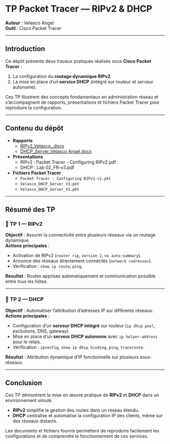 # TP Packet Tracer — RIPv2 & DHCP
**Auteur** : Velasco Angel  
**Outil** : Cisco Packet Tracer  

---

## Introduction
Ce dépôt présente deux travaux pratiques réalisés sous **Cisco Packet Tracer** :  
1. La configuration du **routage dynamique RIPv2**.  
2. La mise en place d’un **service DHCP** (intégré sur routeur et serveur autonome).  

Ces TP illustrent des concepts fondamentaux en administration réseau et s’accompagnent de rapports, présentations et fichiers Packet Tracer pour reproduire la configuration.

---

## Contenu du dépôt
- **Rapports**
  - [RIPv2_Velasco_.docx](RIPv2_Velasco_.docx)  
  - [DHCP_Server_Velasco Angel.docx](DHCP_Server_Velasco%20Angel.docx)
- **Présentations** 
  - RIPv2 : Packet Tracer - Configuring RIPv2.pdf
  - DHCP : Lab 02_FR-v3.pdf
- **Fichiers Packet Tracer**
  - `Packet Tracer - Configuring RIPv2-v1.pkt`
  - `Velasco_DHCP_Server_V1.pkt`
  - `Velasco_DHCP_Server_V2.pkt`

---

## Résumé des TP

### 🔹 TP 1 — RIPv2
**Objectif** : Assurer la connectivité entre plusieurs réseaux via un routage dynamique.  
**Actions principales** :
- Activation de RIPv2 (`router rip`, `version 2`, `no auto-summary`).
- Annonce des réseaux directement connectés (`network <adresse>`).
- Vérification : `show ip route`, `ping`.

**Résultat** : Routes apprises automatiquement et communication possible entre tous les hôtes.

---

### 🔹 TP 2 — DHCP
**Objectif** : Automatiser l’attribution d’adresses IP sur différents réseaux.  
**Actions principales** :
- Configuration d’un **serveur DHCP intégré** sur routeur (`ip dhcp pool`, exclusions, DNS, gateway).
- Mise en place d’un **serveur DHCP autonome** avec `ip helper-address` pour le relais.
- Vérification : `ipconfig`, `show ip dhcp binding`, `ping`, `traceroute`.

**Résultat** : Attribution dynamique d’IP fonctionnelle sur plusieurs sous-réseaux.

---

## Conclusion
Ces TP démontrent la mise en œuvre pratique de **RIPv2** et **DHCP** dans un environnement simulé.  
- **RIPv2** simplifie la gestion des routes dans un réseau étendu.  
- **DHCP** centralise et automatise la configuration IP des clients, même sur des réseaux distants.  

Les documents et fichiers fournis permettent de reproduire facilement les configurations et de comprendre le fonctionnement de ces services.
